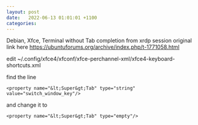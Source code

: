 ```yaml
---
layout: post
date:   2022-06-13 01:01:01 +1100
categories: 
---
```


Debian, Xfce, Terminal without Tab completion from xrdp session
original link here https://ubuntuforums.org/archive/index.php/t-1771058.html

edit
~/.config/xfce4/xfconf/xfce-perchannel-xml/xfce4-keyboard-shortcuts.xml

find the line 

    <property name="&lt;Super&gt;Tab" type="string" value="switch_window_key"/>

and change it to 

    <property name="&lt;Super&gt;Tab" type="empty"/>